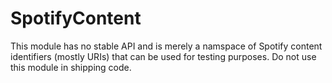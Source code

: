 # SpotifyContent

This module has no stable API and is merely a namspace of Spotify content identifiers (mostly URIs) that can be used for testing purposes. Do not use this module in shipping code.

